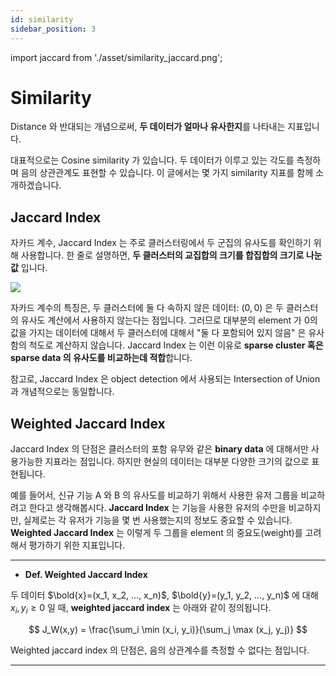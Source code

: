 ```yaml
---
id: similarity
sidebar_position: 3
---
```

import jaccard from './asset/similarity_jaccard.png';

# Similarity

Distance 와 반대되는 개념으로써, **두 데이터가 얼마나 유사한지**를 나타내는 지표입니다.

대표적으로는 Cosine similarity 가 있습니다. 두 데이터가 이루고 있는 각도를 측정하며 음의 상관관계도 표현할 수 있습니다. 이 글에서는 몇 가지 similarity 지표를 함께 소개하겠습니다.

## Jaccard Index

자카드 계수, Jaccard Index 는 주로 클러스터링에서 두 군집의 유사도를 확인하기 위해 사용합니다. 한 줄로 설명하면, **두 클러스터의 교집합의 크기를 합집합의 크기로 나눈 값** 입니다.

<div style={{textAlign: 'Center'}}> 
    <img src={jaccard} />
</div>

자카드 계수의 특징은, 두 클러스터에 둘 다 속하지 않은 데이터: $(0, 0)$ 은 두 클러스터의 유사도 계산에서 사용하지 않는다는 점입니다. 그러므로 대부분의 element 가 0의 값을 가지는 데이터에 대해서 두 클러스터에 대해서 "둘 다 포함되어 있지 않음" 은 유사함의 척도로 계산하지 않습니다. Jaccard Index 는 이런 이유로 **sparse cluster 혹은 sparse data 의 유사도를 비교하는데 적합**합니다.

참고로, Jaccard Index 은 object detection 에서 사용되는 Intersection of Union 과 개념적으로는 동일합니다.

## Weighted Jaccard Index

Jaccard Index 의 단점은 클러스터의 포함 유무와 같은 **binary data** 에 대해서만 사용가능한 지표라는 점입니다. 하지만 현실의 데이터는 대부분 다양한 크기의 값으로 표현됩니다. 

예를 들어서, 신규 기능 A 와 B 의 유사도를 비교하기 위해서 사용한 유저 그룹을 비교하려고 한다고 생각해봅시다. **Jaccard Index** 는 기능을 사용한 유저의 수만을 비교하지만, 실제로는 각 유저가 기능을 몇 번 사용했는지의 정보도 중요할 수 있습니다. **Weighted Jaccard Index** 는 이렇게 두 그룹을 element 의 중요도(weight)를 고려해서 평가하기 위한 지표입니다.

---
- **Def. Weighted Jaccard Index**

두 데이터 $\bold{x}=(x_1, x_2, ..., x_n)$, $\bold{y}=(y_1, y_2, ..., y_n)$ 에 대해 $x_i, y_i \geq 0$ 일 때, **weighted jaccard index** 는 아래와 같이 정의됩니다.

$$
J_W(x,y) = \frac{\sum_i \min (x_i, y_i)}{\sum_j \max (x_j, y_j)}
$$

Weighted jaccard index 의 단점은, 음의 상관계수를 측정할 수 없다는 점입니다.

---




